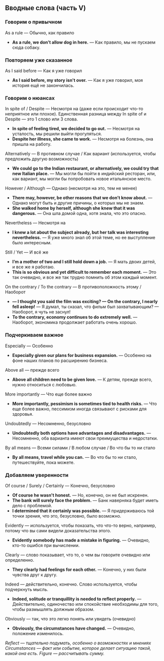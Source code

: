 ## Вводные слова (часть V)

### Говорим о привычном

As a rule — Обычно, как правило

* **As a rule, we don’t allow dog in here.** — Как правило, мы не пускаем сюда собаку.

### Повторяем уже сказанное

As I said before — Как я уже говорил

* **As I said before, my story isn't over.** — Как я уже говорил, моя история ещё не закончилась.

### Говорим о нюансах

In spite of / Despite — Несмотря на (даже если происходит что-то неприятное или плохое). Единственная разница между In spite of и Despite — это 1 слово или 3 слова.

* **In spite of feeling tired, we decided to go out.** — Несмотря на усталость, мы решили выйти прогуляться.
* **Despite her illness, she came to work.** — Несмотря на болезнь, она пришла на работу.

Alternatively — В противном случае / Как вариант (используется, чтобы предложить другую возможность)

* **We could go to the Indian restaurant, or alternatively, we could try that new Italian place.** — Мы могли бы пойти в индийский ресторан, или, как вариант, мы могли бы попробовать новое итальянское место.

However / Although — Однако (несмотря на это, тем не менее)

* **There may, however, be other reasons that we don’t know about.** — Однако могут быть и другие причины, о которых мы не знаем.
* **She walked home by herself, although she knew that it was dangerous.** — Она шла домой одна, хотя знала, что это опасно.

Nevertheless — Несмотря на 

* **I knew a lot about the subject already, but her talk was interesting nevertheless.** — Я уже много знал об этой теме, но ее выступление было интересным.

Still / Yet — И всё же

* **I’m a mother of two and I still hold down a job.** — Я мать двоих детей, и все же я работаю.
* **This is so obvious and yet difficult to remember each moment.** — Это так очевидно, и все же так трудно помнить об этом каждый момент.

On the contrary / To the contrary — В противоположность этому / Наоборот 

* **— I thought you said the film was exciting? — On the contrary, I nearly fell asleep!** — Я думал, ты сказал, что фильм был захватывающим? — Наоборот, я чуть не заснул!
* **To the contrary, economy continues to do extremely well.** — Наоборот, экономика продолжает работать очень хорошо.

### Подчеркиваем важное 

Especially — Особенно

* **Especially given our plans for business expansion.** — Особенно на фоне наших планов по расширению бизнеса.

Above all — прежде всего

* **Above all children need to be given love.** — К детям, прежде всего, нужно относиться с любовью.

More importantly — Что еще более важно

* **More importantly, pessimism is sometimes tied to health risks.** — Что еще более важно, пессимизм иногда связывают с рисками для здоровья.

Undoubtedly — Несомненно, безусловно

* **Undoubtedly both options have advantages and disadvantages.** — Несомненно, оба варианта имеют свои преимущества и недостатки.

By all means — Всеми силами / В любом случае / Во что бы то ни стало

* **By all means, travel while you can.** — Во что бы то ни стало, путешествуйте, пока можете.

### Добавляем уверенности

Of course / Surely / Certainly — Конечно, безусловно

* **Of course he wasn't honest.** — Но, конечно, он не был искренен.
* **The bank will surely face the problem.** — Банк наверняка будет иметь дело с проблемой.
* **I determined that it certainly was possible.** — Я придерживаюсь той точки зрения, что это, безусловно, было возможно.

Evidently — используется, чтобы показать, что что-то верно, например, потому что вы сами видели доказательства этого.

* **Evidently somebody has made a mistake in figuring.** — Очевидно, кто-то ошибся при вычислении.

Clearly — слово показывает, что то, о чем вы говорите очевидно или определенно.

* **They clearly had feelings for each other.** — Конечно, у них были чувства друг к другу.

Indeed — действительно, конечно. Слово используется, чтобы подчеркнуть мысль.

* **Indeed, solitude or tranquillity is needed to reflect properly.** — Действительно, одиночество или спокойствие необходимы для того, чтобы размышлять должным образом.

Obviously — так, что это легко понять или увидеть (очевидно)

* **Obviously, the circumstances have changed.** — Очевидно, положение изменилось.

<tr />

*Reflect — тщательно подумать, особенно о возможностях и мнениях*
*Circumstances — факт или событие, которое делает ситуацию такой, какой она есть.*
*Figure — рассчитывать сумму.*